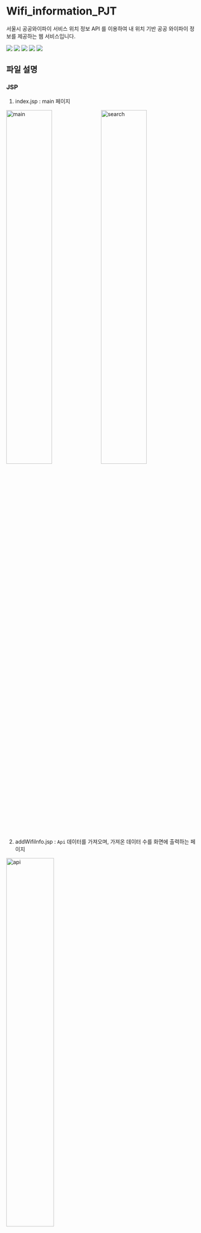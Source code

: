 # Wifi_information_PJT

서울시 공공와이파이 서비스 위치 정보 API 를 이용하여 내 위치 기반 공공 와이파이 정보를 제공하는 웹 서비스입니다.

<div>
  <img src="https://img.shields.io/badge/JavaScript-F7DF1E?style=flat&logo=JavaScript&logoColor=white"/>
  <img src="https://img.shields.io/badge/MariaDB_Foundation-1F305F?style=flat&logo=MariaDB&Foundation&logoColor=white"/>
	<img src="https://img.shields.io/badge/Java-007396?style=flat&logo=Java&logoColor=white" />
	<img src="https://img.shields.io/badge/HTML5-E34F26?style=flat&logo=HTML5&logoColor=white" />
	<img src="https://img.shields.io/badge/CSS3-1572B6?style=flat&logo=CSS3&logoColor=white" />
</div>

## 파일 설명
### JSP 
1. index.jsp : main 페이지
<p>
<img width="49%" alt="main" src="https://user-images.githubusercontent.com/117243197/210958735-0513114e-e6ea-4fb8-b080-7c4319c50364.png">
<img width="49%" alt="search" src="https://user-images.githubusercontent.com/117243197/210958950-2908e2cd-ade1-4ab0-bb5b-0435e67b03c3.png">
</p>

2. addWifiInfo.jsp : <code>Api</code> 데이터를 가져오며, 가져온 데이터 수를 화면에 출력하는 페이지
<img width="50%" alt="api" src="https://user-images.githubusercontent.com/117243197/210958947-af47a419-c717-4095-8ebb-746a8a693d24.png">

3. history.jsp : 위치 정보 조회한 리스트를 보여주는 페이지
<img width="50%" alt="history" src="https://user-images.githubusercontent.com/117243197/210958949-35c3eb4b-4ba7-48d4-b6e5-94f0000d0e0e.png">

4. delete.jsp : history.jsp 에서 받아온 id 값으로 wifi_history DB 에서 해당 값을 삭제하는 페이지

### JAVA
1. WifiInfo : 공공 와이파이 정보를 데이터를 <code>JSON</code> 으로 읽어옴(AddWifi), 내 위치에서 가까운 와이파이 위치를 조회(SearchWifi)
2. WifiDetail : 공공 wifi 정보를 객체화
3. InsertWifiInfo : WifiInfo 에서 AddWifi 로 읽어온 <code>JSON</code> 파일을 데이터 베이스에 insert
4. CalDistance : 내 위치의 좌표와 공공 와이파이의 좌표를 통해 <code>두 좌표의 거리</code>를 계산
5. History : 위치 정보 조회한 리스트를 객체화
6. HistoryDB : 위치 정보 조회한 history 를 wifi_history DB 에 삽입(historyInsert), 삭제(historyDel), 조회(historySelect)

